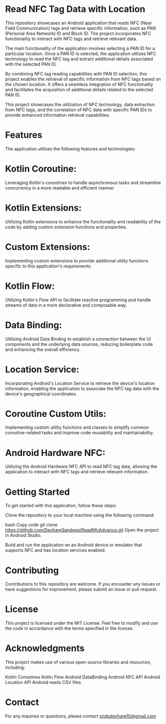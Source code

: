 # Read NFC Tag Data with Location

This repository showcases an Android application that reads NFC (Near Field Communication) tags and retrieve specific information, such as PAN (Personal Area Network) ID and Block ID. The project incorporates NFC functionality to interact with NFC tags and retrieve relevant data.

The main functionality of the application involves selecting a PAN ID for a particular location. Once a PAN ID is selected, the application utilizes NFC technology to read the NFC tag and extract additional details associated with the selected PAN ID.

By combining NFC tag reading capabilities with PAN ID selection, this project enables the retrieval of specific information from NFC tags based on the chosen location. It offers a seamless integration of NFC functionality and facilitates the acquisition of additional details related to the selected PAN ID.

This project showcases the utilization of NFC technology, data extraction from NFC tags, and the correlation of NFC data with specific PAN IDs to provide enhanced information retrieval capabilities.

# Features
The application utilizes the following features and technologies:

# Kotlin Coroutine: 
Leveraging Kotlin's coroutines to handle asynchronous tasks and streamline concurrency in a more readable and efficient manner.

# Kotlin Extensions: 
Utilizing Kotlin extensions to enhance the functionality and readability of the code by adding custom extension functions and properties.

# Custom Extensions: 
Implementing custom extensions to provide additional utility functions specific to this application's requirements.

# Kotlin Flow: 
Utilizing Kotlin's Flow API to facilitate reactive programming and handle streams of data in a more declarative and composable way.

# Data Binding: 
Utilizing Android Data Binding to establish a connection between the UI components and the underlying data sources, reducing boilerplate code and enhancing the overall efficiency.

# Location Service: 
Incorporating Android's Location Service to retrieve the device's location information, enabling the application to associate the NFC tag data with the device's geographical coordinates.

# Coroutine Custom Utils: 
Implementing custom utility functions and classes to simplify common coroutine-related tasks and improve code reusability and maintainability.

# Android Hardware NFC: 
Utilizing the Android Hardware NFC API to read NFC tag data, allowing the application to interact with NFC tags and retrieve relevant information.

# Getting Started
To get started with this application, follow these steps:

Clone the repository to your local machine using the following command:

bash
Copy code
git clone https://github.com/DevhareSandeep/ReadNfcAdvance.git
Open the project in Android Studio.

Build and run the application on an Android device or emulator that supports NFC and has location services enabled.

# Contributing
Contributions to this repository are welcome. If you encounter any issues or have suggestions for improvement, please submit an issue or pull request.

# License
This project is licensed under the MIT License. Feel free to modify and use the code in accordance with the terms specified in the license.

# Acknowledgments
This project makes use of various open-source libraries and resources, including:

Kotlin Coroutines
Kotlin Flow
Android DataBinding
Android NFC API
Android Location API
Android reads CSV files.


# Contact
For any inquiries or questions, please contact sndpdevhare10@gmail.com

